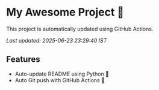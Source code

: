 # My Awesome Project 🚀

This project is automatically updated using GitHub Actions.

_Last updated: 2025-06-23 23:29:40 IST_

## Features
- Auto-update README using Python 🐍
- Auto Git push with GitHub Actions 🤖
